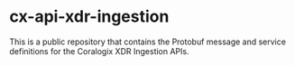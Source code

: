 # cx-api-xdr-ingestion

This is a public repository that contains the Protobuf message and service definitions for the Coralogix XDR Ingestion APIs.
